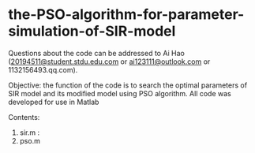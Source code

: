 # the-PSO-algorithm-for-parameter-simulation-of-SIR-model
Questions about the code can be addressed to Ai Hao (20194511@student.stdu.edu.com  or ai123111@outlook.com or 1132156493.qq.com).

Objective: the function of the code is to search the optimal parameters of SIR model and its modified model using PSO algorithm.
All code was developed for use in Matlab

Contents: 

1. sir.m :
2. pso.m
